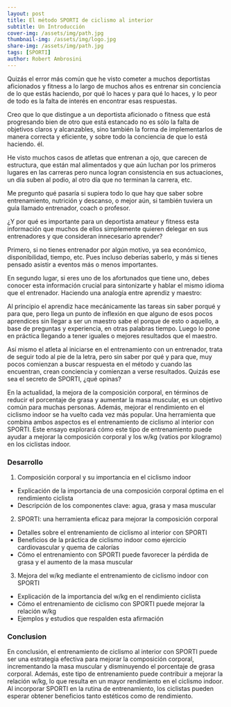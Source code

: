 ```yaml
---
layout: post
title: El método SPORTI de ciclismo al interior
subtitle: Un Introducción
cover-img: /assets/img/path.jpg
thumbnail-img: /assets/img/logo.jpg
share-img: /assets/img/path.jpg
tags: [SPORTI]
author: Robert Ambrosini
---
```

Quizás el error más común que he visto cometer a muchos deportistas aficionados y fitness a lo largo de muchos años es entrenar sin conciencia de lo que estás haciendo, por qué lo haces y para qué lo haces, y lo peor de todo es la falta de interés en encontrar esas respuestas.

Creo que lo que distingue a un deportista aficionado o fitness que está progresando bien de otro que está estancado no es sólo la falta de objetivos claros y alcanzables, sino también la forma de implementarlos de manera correcta y eficiente, y sobre todo la conciencia de que lo está haciendo. él.

He visto muchos casos de atletas que entrenan a ojo, que carecen de estructura, que están mal alimentados y que aún luchan por los primeros lugares en las carreras pero nunca logran consistencia en sus actuaciones, un día suben al podio, al otro día que no terminan la carrera, etc.


Me pregunto qué pasaría si supiera todo lo que hay que saber sobre entrenamiento, nutrición y descanso, o mejor aún, si también tuviera un guía llamado entrenador, coach o profesor.

¿Y por qué es importante para un deportista amateur y fitness esta información que muchos de ellos simplemente quieren delegar en sus entrenadores y que consideran innecesario aprender?

Primero, si no tienes entrenador por algún motivo, ya sea económico, disponibilidad, tiempo, etc. Pues incluso deberías saberlo, y más si tienes pensado asistir a eventos más o menos importantes.

En segundo lugar, si eres uno de los afortunados que tiene uno, debes conocer esta información crucial para sintonizarte y hablar el mismo idioma que el entrenador. Haciendo una analogía entre aprendiz y maestro:

Al principio el aprendiz hace mecánicamente las tareas sin saber porqué y para que, pero llega un punto de inflexión en que alguno de esos pocos aprendices sin llegar a ser un maestro sabe el porque de esto o aquello, a base de preguntas y experiencia,  en otras palabras tiempo. Luego lo pone en práctica llegando a tener iguales o mejores resultados que el maestro.

Así mismo el atleta al iniciarse en el entrenamiento con un entrenador, trata de seguir todo al pie de la letra, pero sin saber por qué y para que, muy pocos comienzan a buscar respuesta en el método y cuando las encuentran, crean conciencia y comienzan a verse resultados.
Quizás ese sea el secreto de SPORTI, ¿qué opinas?

En la actualidad, la mejora de la composición corporal, en términos de reducir el porcentaje de grasa y aumentar la masa muscular, es un objetivo común para muchas personas. Además, mejorar el rendimiento en el ciclismo indoor se ha vuelto cada vez más popular. Una herramienta que combina ambos aspectos es el entrenamiento de ciclismo al interior con SPORTI. Este ensayo explorará cómo este tipo de entrenamiento puede ayudar a mejorar la composición corporal y los w/kg (vatios por kilogramo) en los ciclistas indoor.

### Desarrollo

1. Composición corporal y su importancia en el ciclismo indoor
* Explicación de la importancia de una composición corporal óptima en el rendimiento ciclista
* Descripción de los componentes clave: agua, grasa y masa muscular
2. SPORTI: una herramienta eficaz para mejorar la composición corporal
* Detalles sobre el entrenamiento de ciclismo al interior con SPORTI
* Beneficios de la práctica de ciclismo indoor como ejercicio cardiovascular y quema de calorías
* Cómo el entrenamiento con SPORTI puede favorecer la pérdida de grasa y el aumento de la masa muscular
3. Mejora del w/kg mediante el entrenamiento de ciclismo indoor con SPORTI
* Explicación de la importancia del w/kg en el rendimiento ciclista
* Cómo el entrenamiento de ciclismo con SPORTI puede mejorar la relación w/kg
* Ejemplos y estudios que respalden esta afirmación

### Conclusion

En conclusión, el entrenamiento de ciclismo al interior con SPORTI puede ser una estrategia efectiva para mejorar la composición corporal, incrementando la masa muscular y disminuyendo el porcentaje de grasa corporal. Además, este tipo de entrenamiento puede contribuir a mejorar la relación w/kg, lo que resulta en un mayor rendimiento en el ciclismo indoor. Al incorporar SPORTI en la rutina de entrenamiento, los ciclistas pueden esperar obtener beneficios tanto estéticos como de rendimiento.
